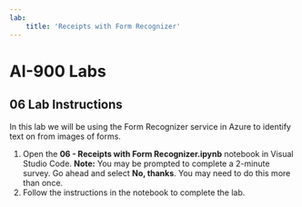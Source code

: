 ```yaml
---
lab:
    title: 'Receipts with Form Recognizer'
---
```


# AI-900 Labs
## 06 Lab Instructions
In this lab we will be using the Form Recognizer service in Azure to identify text on from images of forms.

1.  Open the **06 - Receipts with Form Recognizer.ipynb** notebook in Visual Studio Code. 
    **Note:** You may be prompted to complete a 2-minute survey. Go ahead and select **No, thanks**. You may need to do this more than once.
2.  Follow the instructions in the notebook to complete the lab.
